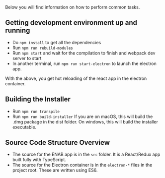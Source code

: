 Below you will find information on how to perform common tasks. 

## Getting development environment up and running
- Do `npm install` to get all the dependencies
- Run `npm run rebuild-modules`
- Run `npm start` and wait for the compilation to finish and webpack dev server to start
- In another terminal, run `npm run start-electron` to launch the electron app. 

With the above, you get hot reloading of the react app in the electron container.

## Building the Installer
- Run `npm run transpile`
- Run `npm run build-installer`
If you are on macOS, this will build the .dmg package in the dist folder. On windows, this will build the installer executable.

## Source Code Structure Overview
- The source for the ENAB app is in the `src` folder. It is a React/Redux app built fully with TypeScript. 
- The source for the Electron container is in the `electron-*` files in the project root. These are written using ES6.
